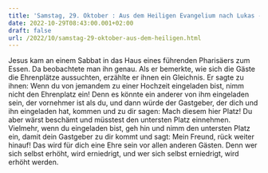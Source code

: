 ```yaml
---
title: 'Samstag, 29. Oktober : Aus dem Heiligen Evangelium nach Lukas - Lk 14,1.7-11.'
date: 2022-10-29T08:43:00.001+02:00
draft: false
url: /2022/10/samstag-29-oktober-aus-dem-heiligen.html
---
```


Jesus kam an einem Sabbat in das Haus eines führenden Pharisäers zum Essen. Da beobachtete man ihn genau. Als er bemerkte, wie sich die Gäste die Ehrenplätze aussuchten, erzählte er ihnen ein Gleichnis. Er sagte zu ihnen: Wenn du von jemandem zu einer Hochzeit eingeladen bist, nimm nicht den Ehrenplatz ein! Denn es könnte ein anderer von ihm eingeladen sein, der vornehmer ist als du, und dann würde der Gastgeber, der dich und ihn eingeladen hat, kommen und zu dir sagen: Mach diesem hier Platz! Du aber wärst beschämt und müsstest den untersten Platz einnehmen. Vielmehr, wenn du eingeladen bist, geh hin und nimm den untersten Platz ein, damit dein Gastgeber zu dir kommt und sagt: Mein Freund, rück weiter hinauf! Das wird für dich eine Ehre sein vor allen anderen Gästen. Denn wer sich selbst erhöht, wird erniedrigt, und wer sich selbst erniedrigt, wird erhöht werden.